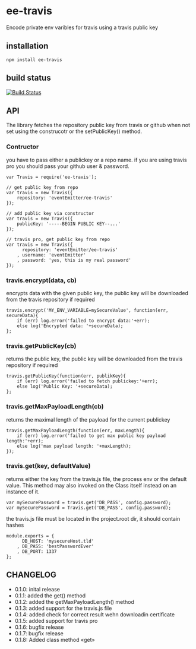 # ee-travis

Encode private env varibles for travis using a travis public key

## installation

	npm install ee-travis

## build status

[![Build Status](https://travis-ci.org/eventEmitter/ee-travis.png?branch=master)](https://travis-ci.org/eventEmitter/ee-travis)


## API

The library fetches the repository public key from travis or github when not set using the construcotr or the setPublicKey() method.

### Contructor

you have to pass either a publickey or a repo name. if you are using travis pro you should pass your github user & password.
	
	var Travis = require('ee-travis');

	// get public key from repo
	var travis = new Travis({ 
		repository: 'eventEmitter/ee-travis'
	});

	// add public key via constructor
	var travis = new Travis({ 
		publicKey: '-----BEGIN PUBLIC KEY--...'
	});

	// travis pro, get public key from repo
	var travis = new Travis({ 
		  repository: 'eventEmitter/ee-travis'
		, username: 'eventEmitter'
		, password: 'yes, this is my real password'
	});

### travis.encrypt(data, cb)

encrypts data with the given public key, the public key will be downloaded from the travis repository if required

	travis.encrypt('MY_ENV_VARIABLE=mySecureValue', function(err, secureData){
		if (err) log.error('failed to encrypt data:'+err);
		else log('Encrypted data: '+secureData);
	};


### travis.getPublicKey(cb)

returns the public key, the public key will be downloaded from the travis repository if required

	travis.getPublicKey(function(err, publikKey){
		if (err) log.error('failed to fetch publickey:'+err);
		else log('Public Key: '+secureData);
	};



### travis.getMaxPayloadLength(cb)

returns the maximal length of the payload for the current publickey

	travis.getMaxPayloadLength(function(err, maxLength){
		if (err) log.error('failed to get max public key payload length:'+err);
		else log('max payload length: '+maxLength);
	});



### travis.get(key, defaultValue)

returns either the key from the travis.js file, the process env or the default value. This method may also invoked on the Class itself instead on an instance of it.

	var mySecurePassword = travis.get('DB_PASS', config.password);
	var mySecurePassword = Travis.get('DB_PASS', config.password);

the travis.js file must be located in the project.root dir, it should contain hashes

	module.exports = {
		  DB_HOST: 'mysecureHost.tld'
		, DB_PASS: 'bestPasswordEver'
		, DB_PORT: 1337
	};




## CHANGELOG

- 0.1.0: inital release
- 0.1.1: added the get() method
- 0.1.2: added the getMaxPayloadLength() method
- 0.1.3: added support for the travis.js file
- 0.1.4: added check for correct result wehn downloadin certificate
- 0.1.5: added support for travis pro
- 0.1.6: bugfix release
- 0.1.7: bugfix release
- 0.1.8: Added class method «get»